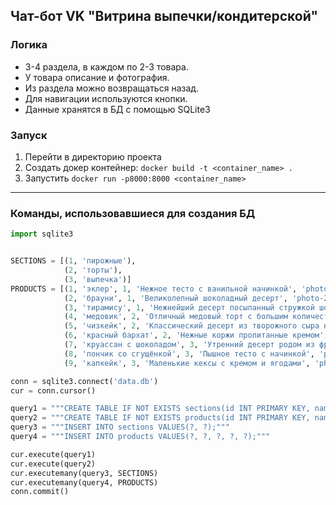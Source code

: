 ## Чат-бот VK "Витрина выпечки/кондитерской"

### Логика

- 3-4 раздела, в каждом по 2-3 товара. 
- У товара описание и фотография. 
- Из раздела можно возвращаться назад.
- Для навигации используются кнопки.
- Данные хранятся в БД с помощью SQLite3

### Запуск

1. Перейти в директорию проекта
2. Создать докер контейнер: ```docker build -t <container_name> .```
3. Запустить ```docker run -p8000:8000 <container_name>```

---

### Команды, использовавшиеся для создания БД

```python
import sqlite3


SECTIONS = [(1, 'пирожные'),
            (2, 'торты'),
            (3, 'выпечка')]
PRODUCTS = [(1, 'эклер', 1, 'Нежное тесто с ванильной начинкой', 'photo-215593366_457239017%2Falbum-215593366_00%2Frev'),
            (2, 'брауни', 1, 'Великолепный шоколадный десерт', 'photo-215593366_457239018%2Falbum-215593366_00%2Frev'),
            (3, 'тирамису', 1, 'Нежнейший десерт посыпанный стружкой шоколада', 'photo-215593366_457239019%2Falbum-215593366_00%2Frev'),
            (4, 'медовик', 2, 'Отличный медовый торт с большим количеством тонких пропитанных коржей', 'photo-215593366_457239020%2Falbum-215593366_00%2Frev'),
            (5, 'чизкейк', 2, 'Классический десерт из творожного сыра на основе из песочного теста', 'photo-215593366_457239021%2Falbum-215593366_00%2Frev'),
            (6, 'красный бархат', 2, 'Нежные коржи пропитанные кремом', 'photo-215593366_457239022%2Falbum-215593366_00%2Frev'),
            (7, 'круассан с шоколадом', 3, 'Утренний десерт родом из франции', 'photo-215593366_457239023%2Falbum-215593366_00%2Frev'),
            (8, 'пончик со сгущёнкой', 3, 'Пышное тесто с начинкой', 'photo-215593366_457239024%2Falbum-215593366_00%2Frev'),
            (9, 'капкейк', 3, 'Маленькие кексы с кремом и ягодами', 'photo-215593366_457239025%2Falbum-215593366_00%2Frev')]

conn = sqlite3.connect('data.db')
cur = conn.cursor()

query1 = """CREATE TABLE IF NOT EXISTS sections(id INT PRIMARY KEY, name TEXT);"""
query2 = """CREATE TABLE IF NOT EXISTS products(id INT PRIMARY KEY, name TEXT, type_id INT, description TEXT, attachment TXT);"""
query3 = """INSERT INTO sections VALUES(?, ?);"""
query4 = """INSERT INTO products VALUES(?, ?, ?, ?, ?);"""

cur.execute(query1)
cur.execute(query2)
cur.executemany(query3, SECTIONS)
cur.executemany(query4, PRODUCTS)
conn.commit()
```
